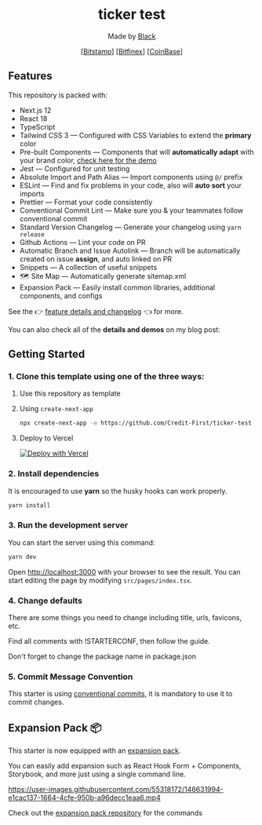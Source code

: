 <div align="center">
  <h1>ticker test</h1>
  <p>Made by <a href="">Black</a></p>
  
  [[Bitstamp](https://www.bitstamp.net/api/v2/ticker/btcusd)]
  [[Bitfinex](https://api-pub.bitfinex.com/v2/tickers?symbols=tBTCUSD)]
  [[CoinBase](https://api.coinbase.com/v2/exchange-rates?currency=BTC)]
</div>

## Features

This repository is packed with:

-  Next.js 12
-  React 18
-  TypeScript
-  Tailwind CSS 3 — Configured with CSS Variables to extend the **primary** color
-  Pre-built Components — Components that will **automatically adapt** with your brand color, [check here for the demo](https://tsnext-tw.thcl.dev/components)
-  Jest — Configured for unit testing
-  Absolute Import and Path Alias — Import components using `@/` prefix
-  ESLint — Find and fix problems in your code, also will **auto sort** your imports
-  Prettier — Format your code consistently
-  Conventional Commit Lint — Make sure you & your teammates follow conventional commit
-  Standard Version Changelog — Generate your changelog using `yarn release`
-  Github Actions — Lint your code on PR
-  Automatic Branch and Issue Autolink — Branch will be automatically created on issue **assign**, and auto linked on PR
-  Snippets — A collection of useful snippets
- 🗺 Site Map — Automatically generate sitemap.xml
-  Expansion Pack — Easily install common libraries, additional components, and configs

See the 👉 [feature details and changelog](https://github.com/Credit-First/ticker-test/blob/main/CHANGELOG.md) 👈 for more.

You can also check all of the **details and demos** on my blog post:


## Getting Started

### 1. Clone this template using one of the three ways:

1. Use this repository as template

2. Using `create-next-app`

   ```bash
   npx create-next-app -e https://github.com/Credit-First/ticker-test project-name
   ```

3. Deploy to Vercel

   [![Deploy with Vercel](https://vercel.com/button)](https://vercel.com/new/git/external?repository-url=https%3A%2F%2Fgithub.com%2FCredit-First%2Fticker-test)

### 2. Install dependencies

It is encouraged to use **yarn** so the husky hooks can work properly.

```bash
yarn install
```

### 3. Run the development server

You can start the server using this command:

```bash
yarn dev
```

Open [http://localhost:3000](http://localhost:3000) with your browser to see the result. You can start editing the page by modifying `src/pages/index.tsx`.

### 4. Change defaults

There are some things you need to change including title, urls, favicons, etc.

Find all comments with !STARTERCONF, then follow the guide.

Don't forget to change the package name in package.json

### 5. Commit Message Convention

This starter is using [conventional commits](https://www.conventionalcommits.org/en/v1.0.0/), it is mandatory to use it to commit changes.

## Expansion Pack 📦

This starter is now equipped with an [expansion pack](https://github.com/Credit-First/expansion-pack).

You can easily add expansion such as React Hook Form + Components, Storybook, and more just using a single command line.

https://user-images.githubusercontent.com/55318172/146631994-e1cac137-1664-4cfe-950b-a96decc1eaa6.mp4

Check out the [expansion pack repository](https://github.com/Credit-First/expansion-pack) for the commands
